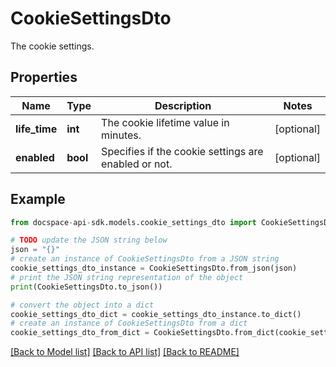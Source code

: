 # CookieSettingsDto
The cookie settings.

## Properties

Name | Type | Description | Notes
------------ | ------------- | ------------- | -------------
**life_time** | **int** | The cookie lifetime value in minutes. | [optional] 
**enabled** | **bool** | Specifies if the cookie settings are enabled or not. | [optional] 

## Example

```python
from docspace-api-sdk.models.cookie_settings_dto import CookieSettingsDto

# TODO update the JSON string below
json = "{}"
# create an instance of CookieSettingsDto from a JSON string
cookie_settings_dto_instance = CookieSettingsDto.from_json(json)
# print the JSON string representation of the object
print(CookieSettingsDto.to_json())

# convert the object into a dict
cookie_settings_dto_dict = cookie_settings_dto_instance.to_dict()
# create an instance of CookieSettingsDto from a dict
cookie_settings_dto_from_dict = CookieSettingsDto.from_dict(cookie_settings_dto_dict)
```
[[Back to Model list]](../README.md#documentation-for-models) [[Back to API list]](../README.md#documentation-for-api-endpoints) [[Back to README]](../README.md)


